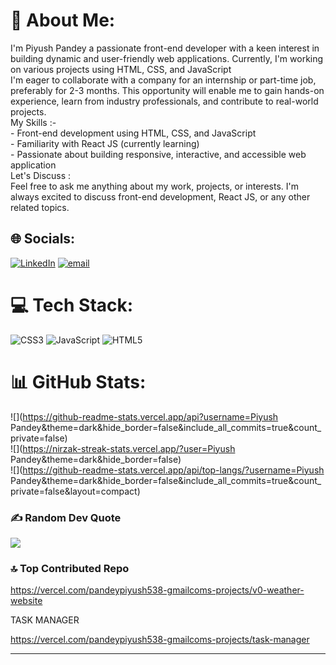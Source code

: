 # 💫 About Me:
I'm Piyush Pandey a passionate front-end developer with a keen interest in building dynamic and user-friendly web applications. Currently, I'm working on various projects using HTML, CSS, and JavaScript<br>I'm eager to collaborate with a company for an internship or part-time job, preferably for 2-3 months. This opportunity will enable me to gain hands-on experience, learn from industry professionals, and contribute to real-world projects.<br>My Skills :-<br>- Front-end development using HTML, CSS, and JavaScript<br>- Familiarity with React JS (currently learning)<br>- Passionate about building responsive, interactive, and accessible web application<br>Let's Discuss :<br>Feel free to ask me anything about my work, projects, or interests. I'm always excited to discuss front-end development, React JS, or any other related topics.


## 🌐 Socials:
[![LinkedIn](https://img.shields.io/badge/LinkedIn-%230077B5.svg?logo=linkedin&logoColor=white)](https://linkedin.com/in/www.linkedin.com/in/piyush-pandey-563b311b8) [![email](https://img.shields.io/badge/Email-D14836?logo=gmail&logoColor=white)](mailto:pandeypiyush538@gmail.com) 

# 💻 Tech Stack:
![CSS3](https://img.shields.io/badge/css3-%231572B6.svg?style=for-the-badge&logo=css3&logoColor=white) ![JavaScript](https://img.shields.io/badge/javascript-%23323330.svg?style=for-the-badge&logo=javascript&logoColor=%23F7DF1E) ![HTML5](https://img.shields.io/badge/html5-%23E34F26.svg?style=for-the-badge&logo=html5&logoColor=white)
# 📊 GitHub Stats:
![](https://github-readme-stats.vercel.app/api?username=Piyush Pandey&theme=dark&hide_border=false&include_all_commits=true&count_private=false)<br/>
![](https://nirzak-streak-stats.vercel.app/?user=Piyush Pandey&theme=dark&hide_border=false)<br/>
![](https://github-readme-stats.vercel.app/api/top-langs/?username=Piyush Pandey&theme=dark&hide_border=false&include_all_commits=true&count_private=false&layout=compact)

### ✍️ Random Dev Quote
![](https://quotes-github-readme.vercel.app/api?type=horizontal&theme=radical)

### 🔝 Top Contributed Repo
https://vercel.com/pandeypiyush538-gmailcoms-projects/v0-weather-website

TASK MANAGER

https://vercel.com/pandeypiyush538-gmailcoms-projects/task-manager


---



